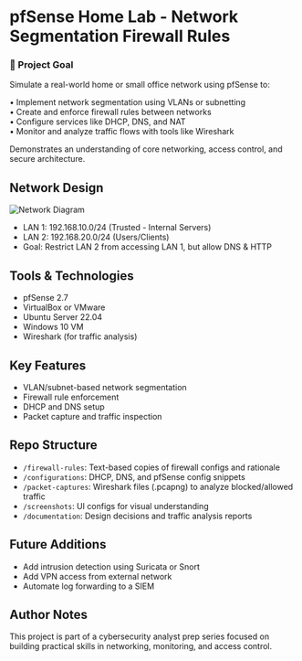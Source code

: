 # pfSense Home Lab - Network Segmentation Firewall Rules

### 🎯 Project Goal
Simulate a real-world home or small office network using pfSense to:

• Implement network segmentation using VLANs or subnetting                                                                                                                                                                                         
• Create and enforce firewall rules between networks                                                                                                                                                   
• Configure services like DHCP, DNS, and NAT                                                                                                                                                   
• Monitor and analyze traffic flows with tools like Wireshark                                                                                                                                                   

Demonstrates an understanding of core networking, access control, and secure architecture.                                                                                                                                                   

## Network Design
![Network Diagram](https://github.com/user-attachments/assets/8bd5e41b-594e-4e78-aa7b-bfdf9f1e6b2a)

- LAN 1: 192.168.10.0/24 (Trusted - Internal Servers)
- LAN 2: 192.168.20.0/24 (Users/Clients)
- Goal: Restrict LAN 2 from accessing LAN 1, but allow DNS & HTTP

## Tools & Technologies
- pfSense 2.7
- VirtualBox or VMware
- Ubuntu Server 22.04
- Windows 10 VM
- Wireshark (for traffic analysis)

## Key Features
- VLAN/subnet-based network segmentation
- Firewall rule enforcement
- DHCP and DNS setup
- Packet capture and traffic inspection

## Repo Structure
- `/firewall-rules`: Text-based copies of firewall configs and rationale
- `/configurations`: DHCP, DNS, and pfSense config snippets
- `/packet-captures`: Wireshark files (.pcapng) to analyze blocked/allowed traffic
- `/screenshots`: UI configs for visual understanding
- `/documentation`: Design decisions and traffic analysis reports

## Future Additions
- Add intrusion detection using Suricata or Snort
- Add VPN access from external network
- Automate log forwarding to a SIEM

## Author Notes
This project is part of a cybersecurity analyst prep series focused on building practical skills in networking, monitoring, and access control.
